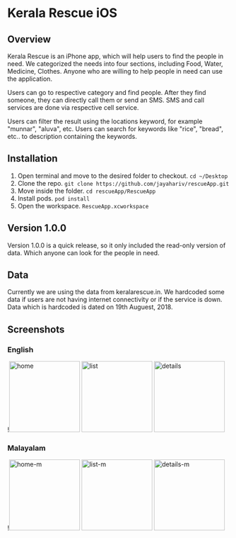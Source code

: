 # Kerala Rescue iOS

## Overview
Kerala Rescue is an iPhone app, which will help users to find the people in need. We categorized the needs into four sections, including Food, Water, Medicine, Clothes. Anyone who are willing to help people in need can use the application. 

Users can go to respective category and find people. After they find someone, they can directly call them or send an SMS. SMS and call services are done via respective cell service. 

Users can filter the result using the locations keyword, for example "munnar", "aluva", etc. Users can search for keywords like "rice", "bread", etc.. to description containing the keywords.

## Installation
1. Open terminal and move to the desired folder to checkout. `cd ~/Desktop`
2. Clone the repo. `git clone https://github.com/jayahariv/rescueApp.git`
3. Move inside the folder. `cd rescueApp/RescueApp`
4. Install pods. `pod install`
5. Open the workspace. `RescueApp.xcworkspace`


## Version 1.0.0
Version 1.0.0 is a quick release, so it only included the read-only version of data. Which anyone can look for the people in need. 

## Data 
Currently we are using the data from keralarescue.in. We hardcoded some data if users are not having internet connectivity or if the service is down. Data which is hardcoded is dated on 19th Auguest, 2018. 

## Screenshots
### English
!<img width="160" alt="home" src="https://user-images.githubusercontent.com/10448770/44382102-70578b00-a4c8-11e8-94cf-4265278739b1.png">
<img width="160" alt="list" src="https://user-images.githubusercontent.com/10448770/44382600-6d5d9a00-a4ca-11e8-9180-e076a5e572e9.png">
<img width="160" alt="details" src="https://user-images.githubusercontent.com/10448770/44383237-e6f68780-a4cc-11e8-92ab-a82a2f69af40.png">
### Malayalam
!<img width="160" alt="home-m" src="https://user-images.githubusercontent.com/10448770/44382566-47d09080-a4ca-11e8-8797-0ae8dc8eea9e.png">
<img width="160" alt="list-m" src="https://user-images.githubusercontent.com/10448770/44382567-47d09080-a4ca-11e8-9c62-7024ef01513a.png">
<img width="160" alt="details-m" src="https://user-images.githubusercontent.com/10448770/44384370-d34d2000-a4d0-11e8-9add-e756d9a70261.png">
